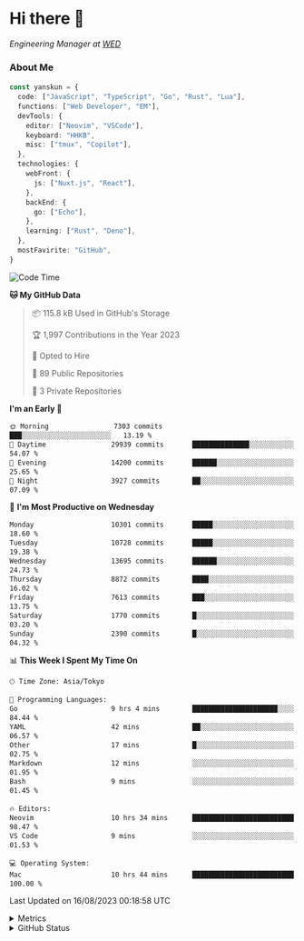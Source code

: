 # Hi there&nbsp;:wave:

<!-- ![Alt text](https://spotify-recently-played-readme.vercel.app/api?user=31kynbuubkiu3r4qh4hjuaglhfay) -->

_Engineering Manager at [WED](https://github.com/wedinc)_

### About Me

```ts
const yanskun = {
  code: ["JavaScript", "TypeScript", "Go", "Rust", "Lua"],
  functions: ["Web Developer", "EM"],
  devTools: {
    editor: ["Neovim", "VSCode"],
    keyboard: "HHKB",
    misc: ["tmux", "Copilot"],
  },
  technologies: {
    webFront: {
      js: ["Nuxt.js", "React"],
    },
    backEnd: {
      go: ["Echo"],
    },
    learning: ["Rust", "Deno"],
  },
  mostFavirite: "GitHub",
}
```

<!--START_SECTION:waka-->
![Code Time](http://img.shields.io/badge/Code%20Time-434%20hrs%2040%20mins-blue)

**🐱 My GitHub Data** 

> 📦 115.8 kB Used in GitHub's Storage 
 > 
> 🏆 1,997 Contributions in the Year 2023
 > 
> 💼 Opted to Hire
 > 
> 📜 89 Public Repositories 
 > 
> 🔑 3 Private Repositories 
 > 
**I'm an Early 🐤** 

```text
🌞 Morning                7303 commits        ███░░░░░░░░░░░░░░░░░░░░░░   13.19 % 
🌆 Daytime                29939 commits       ██████████████░░░░░░░░░░░   54.07 % 
🌃 Evening                14200 commits       ██████░░░░░░░░░░░░░░░░░░░   25.65 % 
🌙 Night                  3927 commits        ██░░░░░░░░░░░░░░░░░░░░░░░   07.09 % 
```
📅 **I'm Most Productive on Wednesday** 

```text
Monday                   10301 commits       █████░░░░░░░░░░░░░░░░░░░░   18.60 % 
Tuesday                  10728 commits       █████░░░░░░░░░░░░░░░░░░░░   19.38 % 
Wednesday                13695 commits       ██████░░░░░░░░░░░░░░░░░░░   24.73 % 
Thursday                 8872 commits        ████░░░░░░░░░░░░░░░░░░░░░   16.02 % 
Friday                   7613 commits        ███░░░░░░░░░░░░░░░░░░░░░░   13.75 % 
Saturday                 1770 commits        █░░░░░░░░░░░░░░░░░░░░░░░░   03.20 % 
Sunday                   2390 commits        █░░░░░░░░░░░░░░░░░░░░░░░░   04.32 % 
```


📊 **This Week I Spent My Time On** 

```text
🕑︎ Time Zone: Asia/Tokyo

💬 Programming Languages: 
Go                       9 hrs 4 mins        █████████████████████░░░░   84.44 % 
YAML                     42 mins             ██░░░░░░░░░░░░░░░░░░░░░░░   06.57 % 
Other                    17 mins             █░░░░░░░░░░░░░░░░░░░░░░░░   02.75 % 
Markdown                 12 mins             ░░░░░░░░░░░░░░░░░░░░░░░░░   01.95 % 
Bash                     9 mins              ░░░░░░░░░░░░░░░░░░░░░░░░░   01.45 % 

🔥 Editors: 
Neovim                   10 hrs 34 mins      █████████████████████████   98.47 % 
VS Code                  9 mins              ░░░░░░░░░░░░░░░░░░░░░░░░░   01.53 % 

💻 Operating System: 
Mac                      10 hrs 44 mins      █████████████████████████   100.00 % 
```


 Last Updated on 16/08/2023 00:18:58 UTC
<!--END_SECTION:waka-->

<details>
  <summary>Metrics</summary>
  <img src="https://github.com/yanskun/yanskun/blob/main/github-metrics.svg" alt="Metrics">
</details>

<details>
  <summary>GitHub Status</summary>
  <picture>
    <source media="(prefers-color-scheme: dark)" srcset="https://raw.githubusercontent.com/yanskun/yanskun/master/profile-summary-card-output/nord_dark/0-profile-details.svg">
   <img src="https://raw.githubusercontent.com/yanskun/yanskun/master/profile-summary-card-output/default/0-profile-details.svg">
  </picture>
  <br>
  <picture>
    <source media="(prefers-color-scheme: dark)" srcset="https://raw.githubusercontent.com/yanskun/yanskun/master/profile-summary-card-output/nord_dark/1-repos-per-language.svg">
   <img src="https://raw.githubusercontent.com/yanskun/yanskun/master/profile-summary-card-output/default/1-repos-per-language.svg">
  </picture>
  <picture>
    <source media="(prefers-color-scheme: dark)" srcset="https://raw.githubusercontent.com/yanskun/yanskun/master/profile-summary-card-output/nord_dark/2-most-commit-language.svg">
   <img src="https://raw.githubusercontent.com/yanskun/yanskun/master/profile-summary-card-output/default/2-most-commit-language.svg">
  </picture>
  <br>
  <picture>
    <source media="(prefers-color-scheme: dark)" srcset="https://raw.githubusercontent.com/yanskun/yanskun/master/profile-summary-card-output/nord_dark/3-stats.svg">
   <img src="https://raw.githubusercontent.com/yanskun/yanskun/master/profile-summary-card-output/default/3-stats.svg">
  </picture>
  <picture>
    <source media="(prefers-color-scheme: dark)" srcset="https://raw.githubusercontent.com/yanskun/yanskun/master/profile-summary-card-output/nord_dark/4-productive-time.svg">
   <img src="https://raw.githubusercontent.com/yanskun/yanskun/master/profile-summary-card-output/default/4-productive-time.svg">
  </picture>
</details>
